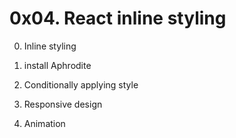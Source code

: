 # 0x04. React inline styling

 0. Inline styling 

 1. install Aphrodite 

 2. Conditionally applying style 

 3. Responsive design 

4. Animation 

